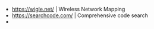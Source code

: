 - https://wigle.net/ | Wireless Network Mapping
- https://searchcode.com/ | Comprehensive code search
- 
